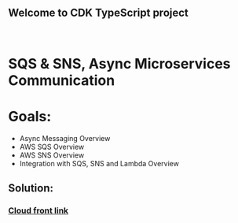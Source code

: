 ## Welcome to CDK TypeScript project

<br/>

# SQS & SNS, Async Microservices Communication

# Goals:

- Async Messaging Overview
- AWS SQS Overview
- AWS SNS Overview
- Integration with SQS, SNS and Lambda Overview

## Solution:

### [Cloud front link](https://d2w6eb7for7x7b.cloudfront.net)
